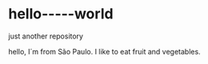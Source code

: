# hello-----world
just another repository

hello, 
I´m from São Paulo.
I like to eat fruit and vegetables.

